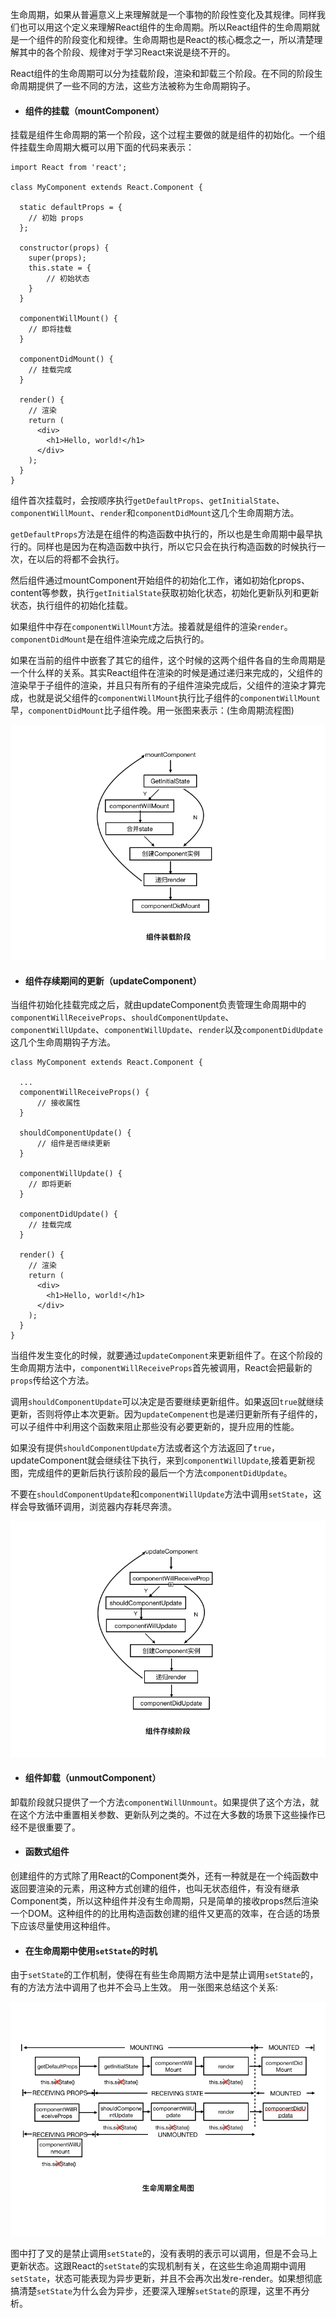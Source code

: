 生命周期，如果从普遍意义上来理解就是一个事物的阶段性变化及其规律。同样我们也可以用这个定义来理解React组件的生命周期。所以React组件的生命周期就是一个组件的阶段变化和规律。生命周期也是React的核心概念之一，所以清楚理解其中的各个阶段、规律对于学习React来说是绕不开的。

React组件的生命周期可以分为挂载阶段，渲染和卸载三个阶段。在不同的阶段生命周期提供了一些不同的方法，这些方法被称为生命周期钩子。
- #### 组件的挂载（mountComponent）
挂载是组件生命周期的第一个阶段，这个过程主要做的就是组件的初始化。一个组件挂载生命周期大概可以用下面的代码来表示：
```
import React from 'react';

class MyComponent extends React.Component {

  static defaultProps = {
    // 初始 props
  };
  
  constructor(props) {
    super(props);
    this.state = {
        // 初始状态 
    }
  }

  componentWillMount() {
    // 即将挂载
  }

  componentDidMount() {
    // 挂载完成
  }
  
  render() {
    // 渲染
    return (
      <div>
        <h1>Hello, world!</h1>
      </div>
    );
  }
}
```
组件首次挂载时，会按顺序执行`getDefaultProps`、`getInitialState`、`componentWillMount`、`render`和`componentDidMount`这几个生命周期方法。

`getDefaultProps`方法是在组件的构造函数中执行的，所以也是生命周期中最早执行的。同样也是因为在构造函数中执行，所以它只会在执行构造函数的时候执行一次，在以后的将都不会执行。

然后组件通过mountComponent开始组件的初始化工作，诸如初始化props、content等参数，执行`getInitialState`获取初始化状态，初始化更新队列和更新状态，执行组件的初始化挂载。

如果组件中存在`componentWillMount`方法。接着就是组件的渲染`render`。`componentDidMount`是在组件渲染完成之后执行的。

如果在当前的组件中嵌套了其它的组件，这个时候的这两个组件各自的生命周期是一个什么样的关系。其实React组件在渲染的时候是通过递归来完成的，父组件的渲染早于子组件的渲染，并且只有所有的子组件渲染完成后，父组件的渲染才算完成，也就是说父组件的`componentWillMount`执行比子组件的`componentWillMount`早，`componentDidMount`比子组件晚。用一张图来表示：(生命周期流程图)

![image](https://github.com/Hiker9527/js/blob/master/static/mount-component.png)

- #### 组件存续期间的更新（updateComponent）
当组件初始化挂载完成之后，就由updateComponent负责管理生命周期中的`componentWillReceiveProps`、`shouldComponentUpdate`、`componentWillUpdate`、`componentWillUpdate`、`render`以及`componentDidUpdate`这几个生命周期钩子方法。

```
class MyComponent extends React.Component {

  ...
  componentWillReceiveProps() {
      // 接收属性
  }
  
  shouldComponentUpdate() {
      // 组件是否继续更新
  }
  
  componentWillUpdate() {
    // 即将更新
  }

  componentDidUpdate() {
    // 挂载完成
  }
  
  render() {
    // 渲染
    return (
      <div>
        <h1>Hello, world!</h1>
      </div>
    );
  }
}
```
当组件发生变化的时候，就要通过`updateComponent`来更新组件了。在这个阶段的生命周期方法中，`componentWillReceiveProps`首先被调用，React会把最新的`props`传给这个方法。

调用`shouldComponentUpdate`可以决定是否要继续更新组件。如果返回`true`就继续更新，否则将停止本次更新。因为`updateCompenent`也是递归更新所有子组件的，可以子组件中利用这个函数来阻止那些没有必要更新的，提升应用的性能。

如果没有提供`shouldComponentUpdate`方法或者这个方法返回了`true`，updateComponent就会继续往下执行，来到`componentWillUpdate`,接着更新视图，完成组件的更新后执行该阶段的最后一个方法`componentDidUpdate`。

不要在`shouldComponentUpdate`和`componentWillUpdate`方法中调用`setState`，这样会导致循环调用，浏览器内存耗尽奔溃。

![image](https://github.com/Hiker9527/js/blob/master/static/update-component.png)
- #### 组件卸载（unmoutComponent）
卸载阶段就只提供了一个方法`componentWillUnmount`。如果提供了这个方法，就在这个方法中重置相关参数、更新队列之类的。不过在大多数的场景下这些操作已经不是很重要了。


- #### 函数式组件
创建组件的方式除了用React的Component类外，还有一种就是在一个纯函数中返回要渲染的元素，用这种方式创建的组件，也叫无状态组件，有没有继承Component类，所以这种组件并没有生命周期，只是简单的接收props然后渲染一个DOM。这种组件的的比用构造函数创建的组件又更高的效率，在合适的场景下应该尽量使用这种组件。

- #### 在生命周期中使用`setState`的时机

由于`setState`的工作机制，使得在有些生命周期方法中是禁止调用`setState`的，有的方法方法中调用了也并不会马上生效。
用一张图来总结这个关系:

![image](https://github.com/Hiker9527/js/blob/master/static/whole-life.png)

图中打了叉的是禁止调用`setState`的，没有表明的表示可以调用，但是不会马上更新状态。这跟React的`setState`的实现机制有关，在这些生命追周期中调用`setState`，状态可能表现为异步更新，并且不会再次出发re-render。如果想彻底搞清楚`setState`为什么会为异步，还要深入理解`setState`的原理，这里不再分析。
